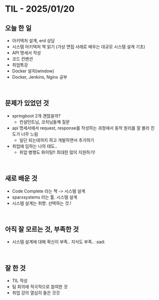 # TIL - 2025/01/20


## 오늘 한 일
- 아키텍처 설계, erd 상담
- 시스템 아키텍처 책 읽기 (가상 면접 사례로 배우는 대규모 시스템 설계 기초)
- API 명세서 작성
- 코드 컨벤션
- 취업특강
- Docker 설치(window)
- Docker, Jenkins, Nginx 공부
<br>

## 문제가 있었던 것
- springboot 2개 괜찮을까?
    - 컨설턴트님, 코치님들꼐 질문
- api 명세서에서 request, response를 작성하는 과정에서 동작 원리를 잘 몰라 진도가 너무 느림
    - 일단 되는데까지 하고 개발하면서 추가하기
- 취업에 임하는 나의 태도..
    - 취업 병행도 화이팅!! 최대한 많이 지원하기!
<br>

## 새로 배운 것
- Code Complete 라는 책 -> 시스템 설계
- sparxsystems 라는 툴. 시스템 설계
- 시스템 설계는 취향. 선택하는 것.!
<br>

## 아직 잘 모르는 것, 부족한 것
- 시스템 설계에 대해 확신이 부족.. 지식도 부족.. :sad:
<br>

## 잘 한 것
- TIL 작성
- 팀 회의에 적극적으로 참여한 것
- 취업 강의 열심히 들은 것것
